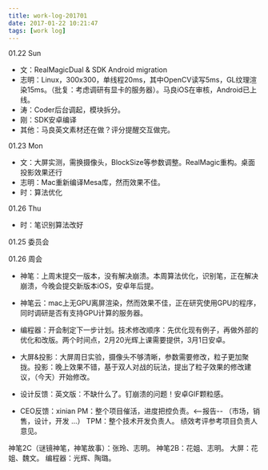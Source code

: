 ```yaml
---
title: work-log-201701
date: 2017-01-22 10:21:47
tags: [work log]
---
```

01.22 Sun
+ 文：RealMagicDual & SDK Android migration
+ 志明：Linux，300x300，单线程20ms，其中OpenCV读写5ms，GL纹理渲染15ms。（批复：考虑调研有显卡的服务器）。马良iOS在审核，Android已上线。
+ 涛：Coder后台调起，模块拆分。
+ 刚：SDK安卓编译
+ 其他：马良英文素材还在做？评分提醒交互做完。

01.23 Mon
+ 文：大屏实测，需换摄像头，BlockSize等参数调整。RealMagic重构。桌面投影效果还行
+ 志明：Mac重新编译Mesa库，然而效果不佳。
+ 时：算法优化

01.26 Thu
+ 时：笔识别算法改好

01.25 委员会


01.26 周会
+ 神笔：上周末提交一版本，没有解决崩溃。本周算法优化，识别笔，正在解决崩溃，今晚会提交新版本iOS，安卓年后提。
+ 神笔云：mac上无GPU离屏渲染，然而效果不佳，正在研究使用GPU的程序，同时调研是否有支持GPU计算的服务器。
+ 编程器：开会制定下一步计划。技术修改顺序：先优化现有例子，再做外部的优化和改版。两个时间点，2月20光辉上课需要提供，3月1日安卓。
+ 大屏&投影：大屏周日实验，摄像头不够清晰，参数需要修改，粒子更加聚拢。投影：晚上效果不错，基于双人对战的玩法，提出了粒子效果的修改建议，（今天）开始修改。

+ 设计反馈：英文版：不缺什么了。钉崩溃的问题！安卓GIF颗粒感。  
+ CEO反馈：xinian 
PM：整个项目催活，进度把控负责。<--报告-- （市场，销售，设计，开发 ...）
TPM：整个技术开发负责人。
绩效考评参考项目负责人意见。


神笔2C（谜镜神笔，神笔故事）：张玲、志明。
神笔2B：花姐、志明。
大屏：花姐、魏文。
编程器：光辉、陶璐。


